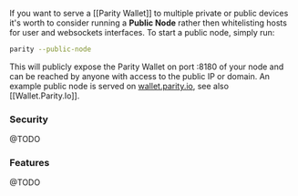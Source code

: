 If you want to serve a [[Parity Wallet]] to multiple private or public devices it's worth to consider running a **Public Node** rather then whitelisting hosts for user and websockets interfaces. To start a public node, simply run:

```bash
parity --public-node
```

This will publicly expose the Parity Wallet on port :8180 of your node and can be reached by anyone with access to the public IP or domain. An example public node is served on [wallet.parity.io](https://wallet.parity.io/), see also [[Wallet.Parity.Io]].

### Security

@TODO

### Features

@TODO